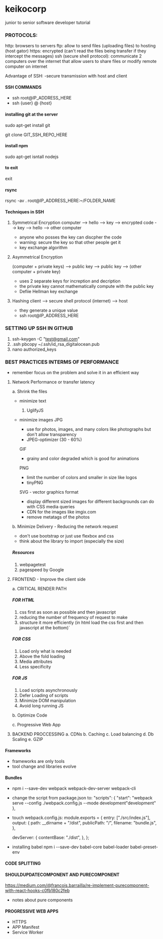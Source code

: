 # keikocorp

junior to senior software developer tutorial

### PROTOCOLS:

http: browsers to servers
ftp: allow to send files (uploading files) to hosting (host gator)
https: encrypted (can't read the files being transfer if they intercept the messages)
ssh (secure shell protocol): communicate 2 computers over the internet that allow users to share files or modify remote computer on internet

Advantage of SSH:
-secure transmission with host and client

#### SSH COMMANDS

- ssh root@IP_ADDRESS_HERE
- ssh {user} @ {host}

#### installing git at the server

sudo apt-get install git

git clone GIT_SSH_REPO_HERE

#### install npm

sudo apt-get isntall nodejs

#### to exit

exit

#### rsync

rsync -av . root@IP_ADDRESS_HERE:~/FOLDER_NAME

#### Techniques in SSH

1. Symmetrical Encryption
   computer --> hello --> key --> encrypted code --> key --> hello --> other computer

   - anyone who posses the key can discpher the code
   - warning: secure the key so that other people get it
   - key exchange algorithm

2. Asymmetrical Encryption

   (computer + private keys) --> public key --> public key --> (other computer + private key)

   - uses 2 separate keys for increption and decription
   - the private key cannot mathematically compute with the public key
   - Defiie Hellman key exchange

3. Hashing
   client --> secure shell protocol (internet) --> host
   - they generate a unique value
   - ssh root@IP_ADDRESS_HERE

### SETTING UP SSH IN GITHUB

1. ssh-keygen -C "test@gmail.com"
2. .ssh pbcopy ~/.ssh/id_rsa_digitalocean.pub
3. nano authorized_keys

### BEST PRACTICES INTERMS OF PERFORMANCE

- remember focus on the problem and solve it in an efficient way

1. Network Performance or transfer latency

   a. Shrink the files

   - minimize text

     1. UglifyJS

   - minimize images
     JPG

     - use for photos, images, and many colors like photographs but don't allow transparency
     - JPEG-optimizer (30 - 60%)

     GIF

     - grainy and color degraded which is good for animations

     PNG

     - limit the number of colors and smaller in size like logos
     - tinyPNG

     SVG - vector graphics format

     - display different sized images for different backgrounds can do with CSS media queries
     - CDN for the images like imgix.com
     - remove metatags of the photos

   b. Minimize Delivery - Reducing the network request

   - don't use bootstrap or just use flexbox and css
   - think about the library to import (especially the size)

   ##### Resources

   1. webpagetest
   2. pagespeed by Google

2. FRONTEND - Improve the client side

   a. CRITICAL RENDER PATH

   ##### FOR HTML

   1. css first as soon as possible and then javascript
   2. reducing the number of frequency of request to make
   3. structure it more efficiently (in html load the css first and then javascript at the bottom)`

   ##### FOR CSS

   1. Load only what is needed
   2. Above the fold loading
   3. Media attributes
   4. Less specificity

   ##### FOR JS

   1. Load scripts asynchronously
   2. Defer Loading of scripts
   3. Minimize DOM manipulation
   4. Avoid long running JS

   b. Optimize Code

   c. Progressive Web App

3. BACKEND PROCCESSING
   a. CDNs
   b. Caching
   c. Load balancing
   d. Db Scaling
   e. GZIP

#### Frameworks

- frameworks are only tools
- tool change and libraries evolve

#### Bundles

- npm i --save-dev webpack webpack-dev-server webpack-cli
- change the script from package.json to:
  "scripts": {
  "start": "webpack serve --config ./webpack.config.js --mode development"development"
  },

- touch webpack.config.js:
  module.exports = {
  entry: ["./src/index.js"],
  output: {
  path: \_\_dirname + "/dist",
  publicPath: "/",
  filename: "bundle.js",
  },

  devServer: {
  contentBase: "./dist",
  },
  };

- installing babel
  npm i --save-dev babel-core babel-loader babel-preset-env

#### CODE SPLITTING

#### SHOULDUPDATECOMPONENT AND PURECOMPONENT

https://medium.com/@francois.barrailla/re-implement-purecomponent-with-react-hooks-c0fb180c2feb

- notes about pure components

#### PROGRESSIVE WEB APPS

- HTTPS
- APP Manifest
- Service Worker
